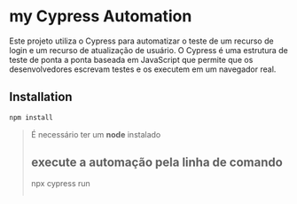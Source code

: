 # my Cypress Automation

Este projeto utiliza o Cypress para automatizar o teste de um recurso de login e um recurso de atualização de usuário. O Cypress é uma estrutura de teste de ponta a ponta baseada em JavaScript que permite que os desenvolvedores escrevam testes e os executem em um navegador real.

## Installation
```bash
npm install
```
> É  necessário ter um **node** instalado
>
> ## execute a automação pela linha de comando
> npx cypress run
> ```

